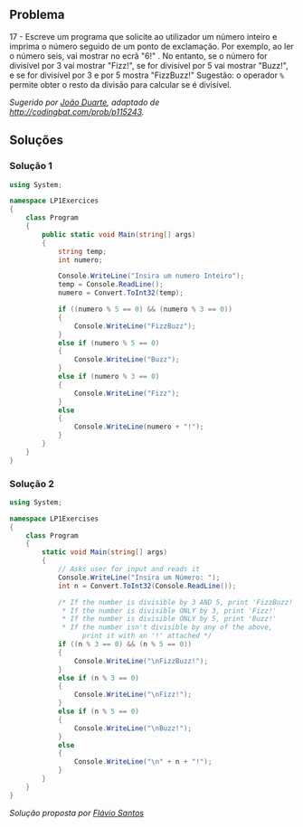 ## Problema

17 - Escreve um programa que solicite ao utilizador um número inteiro e imprima
o número seguido de um ponto de exclamação. Por exemplo, ao ler o número seis,
vai mostrar no ecrã "6!" . No entanto, se o número for divisível por 3 vai
mostrar "Fizz!", se for divisível por 5 vai mostrar "Buzz!", e se for
divisível por 3 e por 5 mostra "FizzBuzz!" Sugestão: o operador `%` permite
obter o resto da divisão para calcular se é divisível.

*Sugerido por [João Duarte](https://github.com/JoaoAlexandreDuarte), adaptado de
http://codingbat.com/prob/p115243.*

## Soluções

### Solução 1

```cs
using System;

namespace LP1Exercices
{
    class Program
    {
        public static void Main(string[] args)
        {
            string temp;
            int numero;

            Console.WriteLine("Insira um numero Inteiro");
            temp = Console.ReadLine();
            numero = Convert.ToInt32(temp);

            if ((numero % 5 == 0) && (numero % 3 == 0))
            {
                Console.WriteLine("FizzBuzz");
            }
            else if (numero % 5 == 0)
            {
                Console.WriteLine("Buzz");
            }
            else if (numero % 3 == 0)
            {
                Console.WriteLine("Fizz");
            }
            else
            {
                Console.WriteLine(numero + "!");
            }
        }
    }
}
```

### Solução 2

```cs
using System;

namespace LP1Exercises
{
    class Program
    {
        static void Main(string[] args)
        {
            // Asks user for input and reads it
            Console.WriteLine("Insira um Número: ");
            int n = Convert.ToInt32(Console.ReadLine());

            /* If the number is divisible by 3 AND 5, print 'FizzBuzz!'
             * If the number is divisible ONLY by 3, print 'Fizz!'
             * If the number is divisible ONLY by 5, print 'Buzz!'
             * If the number isn't divisible by any of the above,
                  print it with an '!' attached */
            if ((n % 3 == 0) && (n % 5 == 0))
            {
                Console.WriteLine("\nFizzBuzz!");
            }
            else if (n % 3 == 0)
            {
                Console.WriteLine("\nFizz!");
            }
            else if (n % 5 == 0)
            {
                Console.WriteLine("\nBuzz!");
            }
            else
            {
                Console.WriteLine("\n" + n + "!");
            }
        }
    }
}
```
*Solução proposta por [Flávio Santos](https://github.com/fs000)*
